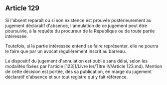 Article 129
----
Si l'absent reparaît ou si son existence est prouvée postérieurement au jugement
déclaratif d'absence, l'annulation de ce jugement peut être poursuivie, à la
requête du procureur de la République ou de toute partie intéressée.

Toutefois, si la partie intéressée entend se faire représenter, elle ne pourra
le faire que par un avocat régulièrement inscrit au barreau.

Le dispositif du jugement d'annulation est publié sans délai, selon les
modalités fixées par l'article [123](/Livre Ier/Titre IV/Article 123.md). Mention de cette décision est portée, dès sa
publication, en marge du jugement déclaratif d'absence et sur tout registre qui
y fait référence.
